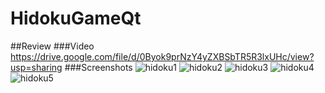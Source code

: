# HidokuGameQt

##Review
###Video
https://drive.google.com/file/d/0Byok9prNzY4yZXBSbTR5R3lxUHc/view?usp=sharing
###Screenshots
![hidoku1](https://cloud.githubusercontent.com/assets/19957536/20111606/8bed7ece-a5f1-11e6-881b-398016b12e41.jpg)
![hidoku2](https://cloud.githubusercontent.com/assets/19957536/20111799/4cce9e3e-a5f2-11e6-9b7d-da3576793217.jpg)
![hidoku3](https://cloud.githubusercontent.com/assets/19957536/20111802/52329d6c-a5f2-11e6-824b-f2154cb8cd17.jpg)
![hidoku4](https://cloud.githubusercontent.com/assets/19957536/20111806/570a998e-a5f2-11e6-9dac-938a7dcd1336.jpg)
![hidoku5](https://cloud.githubusercontent.com/assets/19957536/20111808/5bd4b3f0-a5f2-11e6-9709-8265e74c5cd4.jpg)
